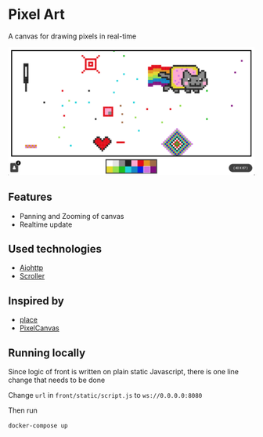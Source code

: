 # Pixel Art

A canvas for drawing pixels in real-time

![](docs/example.png "example")

## Features
* Panning and Zooming of canvas
* Realtime update


## Used technologies
* [Aiohttp](https://github.com/aio-libs/aiohttp)
* [Scroller](https://github.com/pbakaus/scroller)

## Inspired by
* [place](https://www.reddit.com/r/place/)
* [PixelCanvas](https://pixelcanvas.io/)

## Running locally

Since logic of front is written on plain static Javascript, there is one line change that needs to be done

Change `url` in `front/static/script.js` to `ws://0.0.0.0:8080`

Then run
```
docker-compose up
```
